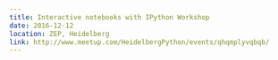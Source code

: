 ```yaml
---
title: Interactive notebooks with IPython Workshop
date: 2016-12-12
location: ZEP, Heidelberg
link: http://www.meetup.com/HeidelbergPython/events/qhqmplyvqbqb/
---
```

